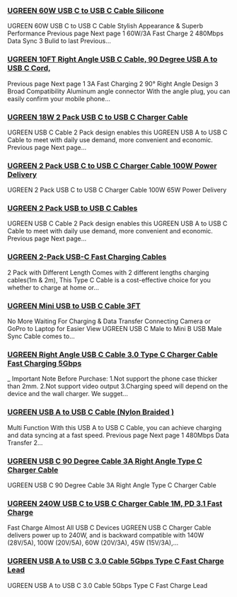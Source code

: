 ### [UGREEN 60W USB C to USB C Cable Silicone](https://eu.ugreen.com/products/ugreen-usb-c-to-usb-c-cable) ###

UGREEN 60W USB C to USB C Cable Stylish Appearance & Superb Performance Previous page Next page 1 60W/3A Fast Charge 2 480Mbps Data Sync 3 Bulid to last Previous...

### [UGREEN 10FT Right Angle USB C Cable, 90 Degree USB A to USB C Cord,](https://eu.ugreen.com/products/ugreen-right-angle-usb-c-cable-usb-a-to-usb-c) ###

Previous page Next page 1 3A Fast Charging 2 90° Right Angle Design 3 Broad Compatibility Aluminum angle connector With the angle plug, you can easily confirm your mobile phone...

### [UGREEN 18W 2 Pack USB C to USB C Charger Cable](https://eu.ugreen.com/products/ugreen-18w-2-pack-usb-c-to-usb-c-charger-cable) ###

UGREEN USB C Cable 2 Pack design enables this UGREEN USB A to USB C Cable to meet with daily use demand, more convenient and economic. Previous page Next page...

### [UGREEN 2 Pack USB C to USB C Charger Cable 100W Power Delivery](https://eu.ugreen.com/products/ugreen-2-pack-usb-c-to-usb-c-charger-cable-100w-65w-power-delivery) ###

UGREEN 2 Pack USB C to USB C Charger Cable 100W 65W Power Delivery

### [UGREEN 2 Pack USB to USB C Cables](https://eu.ugreen.com/products/ugreen-2-pack-usb-to-usb-c-cables) ###

UGREEN USB C Cable 2 Pack design enables this UGREEN USB A to USB C Cable to meet with daily use demand, more convenient and economic. Previous page Next page...

### [UGREEN 2-Pack USB-C Fast Charging Cables](https://eu.ugreen.com/products/ugreen-usb-c-fast-charging-cables) ###

2 Pack with Different Length Comes with 2 different lengths charging cables(1m & 2m), This Type C Cable is a cost-effective choice for you whether to charge at home or...

### [UGREEN Mini USB to USB C Cable 3FT](https://eu.ugreen.com/products/ugreen-mini-usb-to-type-c) ###

No More Waiting For Charging & Data Transfer Connecting Camera or GoPro to Laptop for Easier View UGREEN USB C Male to Mini B USB Male Sync Cable comes to...

### [UGREEN Right Angle USB C Cable 3.0 Type C Charger Cable Fast Charging 5Gbps](https://eu.ugreen.com/products/ugreen-right-angle-usb-c-cable-3-0-type-c-charger-cable-fast-charging-5gbps) ###

\_ Important Note Before Purchase: 1.Not support the phone case thicker than 2mm. 2.Not support video output 3.Charging speed will depend on the device and the wall charger. We sugget...

### [UGREEN USB A to USB C Cable (Nylon Braided )](https://eu.ugreen.com/products/ugreen-usb-a-to-usb-c-cable-nylon-braided) ###

Multi Function With this USB A to USB C Cable, you can achieve charging and data syncing at a fast speed. Previous page Next page 1 480Mbps Data Transfer 2...

### [UGREEN USB C 90 Degree Cable 3A Right Angle Type C Charger Cable](https://eu.ugreen.com/products/ugreen-usb-c-90-degree-cable-3a-right-angle-type-c-charger-cable) ###

UGREEN USB C 90 Degree Cable 3A Right Angle Type C Charger Cable

### [UGREEN 240W USB C to USB C Charger Cable 1M, PD 3.1 Fast Charge](https://eu.ugreen.com/products/ugreen-240w-usb-c-to-usb-c-charger-cable) ###

Fast Charge Almost All USB C Devices UGREEN USB C Charger Cable delivers power up to 240W, and is backward compatible with 140W (28V/5A), 100W (20V/5A), 60W (20V/3A), 45W (15V/3A),...

### [UGREEN USB A to USB C 3.0 Cable 5Gbps Type C Fast Charge Lead](https://eu.ugreen.com/products/ugreen-usb-a-to-usb-c-3-0-cable-5gbps-type-c-fast-charge-lead) ###

 UGREEN USB A to USB C 3.0 Cable 5Gbps Type C Fast Charge Lead
